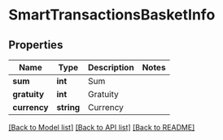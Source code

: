 # SmartTransactionsBasketInfo

## Properties
Name | Type | Description | Notes
------------ | ------------- | ------------- | -------------
**sum** | **int** | Sum | 
**gratuity** | **int** | Gratuity | 
**currency** | **string** | Currency | 

[[Back to Model list]](../README.md#documentation-for-models) [[Back to API list]](../README.md#documentation-for-api-endpoints) [[Back to README]](../README.md)


